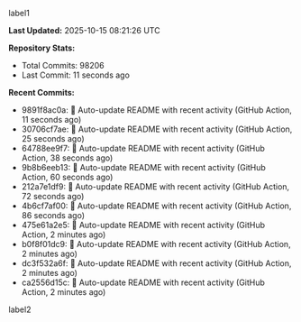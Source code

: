
label1 
<!-- ACTIVITY_START -->
**Last Updated:** 2025-10-15 08:21:26 UTC

**Repository Stats:**
- Total Commits: 98206
- Last Commit: 11 seconds ago

**Recent Commits:**
- 9891f8ac0a: 🤖 Auto-update README with recent activity (GitHub Action, 11 seconds ago)
- 30706cf7ae: 🤖 Auto-update README with recent activity (GitHub Action, 25 seconds ago)
- 64788ee9f7: 🤖 Auto-update README with recent activity (GitHub Action, 38 seconds ago)
- 9b8b6eeb13: 🤖 Auto-update README with recent activity (GitHub Action, 60 seconds ago)
- 212a7e1df9: 🤖 Auto-update README with recent activity (GitHub Action, 72 seconds ago)
- 4b6cf7af00: 🤖 Auto-update README with recent activity (GitHub Action, 86 seconds ago)
- 475e61a2e5: 🤖 Auto-update README with recent activity (GitHub Action, 2 minutes ago)
- b0f8f01dc9: 🤖 Auto-update README with recent activity (GitHub Action, 2 minutes ago)
- dc3f532a6f: 🤖 Auto-update README with recent activity (GitHub Action, 2 minutes ago)
- ca2556d15c: 🤖 Auto-update README with recent activity (GitHub Action, 2 minutes ago)
<!-- ACTIVITY_END -->

label2
